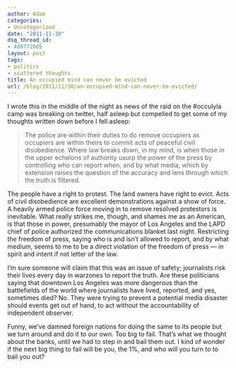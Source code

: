 ```yaml
---
author: Adam
categories:
- Uncategorized
date: "2011-11-30"
dsq_thread_id:
- 488772085
layout: post
tags:
- politics
- scattered thoughts
title: An occupied mind can never be evicted
url: /blog/2011/11/30/an-occupied-mind-can-never-be-evicted/
---
```

I wrote this in the middle of the night as news of the raid on the #occulyla camp was breaking on twitter, half asleep but compelled to get some of my thoughts written down before I fell asleep:

> The police are within their duties to do remove occupiers as occupiers are within theirs to commit acts of peaceful civil disobedience. Where law breaks down, in my mind, is when those in the upper echelons of authority usurp the power of the press by controlling who can report when, and by what media, which by extension raises the question of the accuracy and lens through which the truth is filtered.

The people have a right to protest. The land owners have right to evict. Acts of civil disobedience are excellent demonstrations against a show of force. A heavily armed police force moving in to remove resolved protestors is inevitable. What really strikes me, though, and shames me as an American, is that those in power, presumably the mayor of Los Angeles and the LAPD chief of police authorized the communications blanket last night. Restricting the freedom of press, saying who is and isn&#8217;t allowed to report, and by what medium, seems to me to be a direct violation of the freedom of press &#8212; in spirit and intent if not letter of the law.

I&#8217;m sure someone will claim that this was an issue of safety; journalists risk their lives every day in warzones to report the truth. Are these politicians saying that downtown Los Angeles was more dangerous than the battlefields of the world where journalists have lived, reported, and yes, sometimes died? No. They were trying to prevent a potential media disaster should events get out of hand, to act without the accountability of independent observer.

Funny, we&#8217;ve damned foreign nations for doing the same to its people but we turn around and do it to our own. Too big to fail. That&#8217;s what we thought about the banks, until we had to step in and bail them out. I kind of wonder if the next big thing to fail will be you, the 1%, and who will you turn to to bail you out?

&nbsp;
